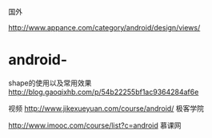 国外

http://www.appance.com/category/android/design/views/



# android-
shape的使用以及常用效果
http://blog.gaoqixhb.com/p/54b22255bf1ac9364284af6e



视频 
http://www.jikexueyuan.com/course/android/ 极客学院

http://www.imooc.com/course/list?c=android 慕课网



